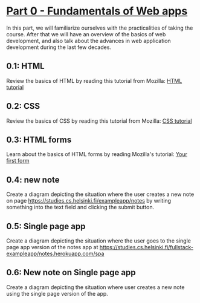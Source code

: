 # [Part 0 - Fundamentals of Web apps](https://fullstackopen.com/en/part0/fundamentals_of_web_apps)
In this part, we will familiarize ourselves with the practicalities of taking the course. After that we will have an overview of the basics of web development, and also talk about the advances in web application development during the last few decades.
## 0.1: HTML

Review the basics of HTML by reading this tutorial from Mozilla: [HTML tutorial](https://developer.mozilla.org/en-US/docs/Learn/Getting_started_with_the_web/HTML_basics)

## 0.2: CSS

Review the basics of CSS by reading this tutorial from Mozilla: [CSS tutorial](https://developer.mozilla.org/en-US/docs/Learn/Getting_started_with_the_web/CSS_basics)

## 0.3: HTML forms

Learn about the basics of HTML forms by reading Mozilla's tutorial: [Your first form](https://developer.mozilla.org/en-US/docs/Learn/Forms/Your_first_form)

## 0.4: new note

Create a diagram depicting the situation where the user creates a new note on page https://studies.cs.helsinki.fi/exampleapp/notes by writing something into the text field and clicking the submit button.

## 0.5: Single page app

Create a diagram depicting the situation where the user goes to the single page app version of the notes app at https://studies.cs.helsinki.fi/fullstack-exampleapp/notes.herokuapp.com/spa

## 0.6: New note on Single page app

Create a diagram depicting the situation where user creates a new note using the single page version of the app.
